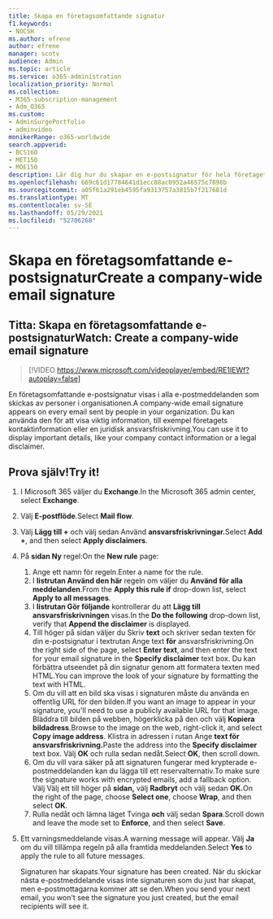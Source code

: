 ```yaml
---
title: Skapa en företagsomfattande signatur
f1.keywords:
- NOCSH
ms.author: efrene
author: efrene
manager: scotv
audience: Admin
ms.topic: article
ms.service: o365-administration
localization_priority: Normal
ms.collection:
- M365-subscription-management
- Adm_O365
ms.custom:
- AdminSurgePortfolio
- adminvideo
monikerRange: o365-worldwide
search.appverid:
- BCS160
- MET150
- MOE150
description: Lär dig hur du skapar en e-postsignatur för hela företaget.
ms.openlocfilehash: 669c61d17784641d1ecc88ac0952a46575c7898b
ms.sourcegitcommit: a05f61a291eb4595fa9313757a3815b7f217681d
ms.translationtype: MT
ms.contentlocale: sv-SE
ms.lasthandoff: 05/29/2021
ms.locfileid: "52706268"
---
```

# <a name="create-a-company-wide-email-signature"></a><span data-ttu-id="e0354-103">Skapa en företagsomfattande e-postsignatur</span><span class="sxs-lookup"><span data-stu-id="e0354-103">Create a company-wide email signature</span></span>

## <a name="watch-create-a-company-wide-email-signature"></a><span data-ttu-id="e0354-104">Titta: Skapa en företagsomfattande e-postsignatur</span><span class="sxs-lookup"><span data-stu-id="e0354-104">Watch: Create a company-wide email signature</span></span>

> [!VIDEO https://www.microsoft.com/videoplayer/embed/RE1IEWf?autoplay=false]

<span data-ttu-id="e0354-105">En företagsomfattande e-postsignatur visas i alla e-postmeddelanden som skickas av personer i organisationen.</span><span class="sxs-lookup"><span data-stu-id="e0354-105">A company-wide email signature appears on every email sent by people in your organization.</span></span> <span data-ttu-id="e0354-106">Du kan använda den för att visa viktig information, till exempel företagets kontaktinformation eller en juridisk ansvarsfriskrivning.</span><span class="sxs-lookup"><span data-stu-id="e0354-106">You can use it to display important details, like your company contact information or a legal disclaimer.</span></span> 

## <a name="try-it"></a><span data-ttu-id="e0354-107">Prova själv!</span><span class="sxs-lookup"><span data-stu-id="e0354-107">Try it!</span></span>

1. <span data-ttu-id="e0354-108">I Microsoft 365 väljer du **Exchange**.</span><span class="sxs-lookup"><span data-stu-id="e0354-108">In the Microsoft 365 admin center, select **Exchange**.</span></span>
1. <span data-ttu-id="e0354-109">Välj **E-postflöde**.</span><span class="sxs-lookup"><span data-stu-id="e0354-109">Select **Mail flow**.</span></span>
1. <span data-ttu-id="e0354-110">Välj **Lägg till +** och välj sedan Använd **ansvarsfriskrivningar.**</span><span class="sxs-lookup"><span data-stu-id="e0354-110">Select **Add +**, and then select **Apply disclaimers**.</span></span>
1. <span data-ttu-id="e0354-111">På **sidan Ny** regel:</span><span class="sxs-lookup"><span data-stu-id="e0354-111">On the **New rule** page:</span></span>
    1. <span data-ttu-id="e0354-112">Ange ett namn för regeln.</span><span class="sxs-lookup"><span data-stu-id="e0354-112">Enter a name for the rule.</span></span>
    1. <span data-ttu-id="e0354-113">I **listrutan Använd den här** regeln om väljer du **Använd för alla meddelanden**.</span><span class="sxs-lookup"><span data-stu-id="e0354-113">From the **Apply this rule if** drop-down list, select **Apply to all messages**.</span></span>
    1. <span data-ttu-id="e0354-114">I **listrutan Gör följande** kontrollerar du att **Lägg till ansvarsfriskrivningen** visas.</span><span class="sxs-lookup"><span data-stu-id="e0354-114">In the **Do the following** drop-down list, verify that **Append the disclaimer** is displayed.</span></span>
    1. <span data-ttu-id="e0354-115">Till höger på sidan väljer du Skriv **text** och skriver sedan texten för din e-postsignatur i textrutan Ange text **för** ansvarsfriskrivning.</span><span class="sxs-lookup"><span data-stu-id="e0354-115">On the right side of the page, select **Enter text**, and then enter the text for your email signature in the **Specify disclaimer** text box.</span></span> <span data-ttu-id="e0354-116">Du kan förbättra utseendet på din signatur genom att formatera texten med HTML.</span><span class="sxs-lookup"><span data-stu-id="e0354-116">You can improve the look of your signature by formatting the text with HTML.</span></span>
    1. <span data-ttu-id="e0354-117">Om du vill att en bild ska visas i signaturen måste du använda en offentlig URL för den bilden.</span><span class="sxs-lookup"><span data-stu-id="e0354-117">If you want an image to appear in your signature, you'll need to use a publicly available URL for that image.</span></span> <span data-ttu-id="e0354-118">Bläddra till bilden på webben, högerklicka på den och välj **Kopiera bildadress**.</span><span class="sxs-lookup"><span data-stu-id="e0354-118">Browse to the image on the web, right-click it, and select **Copy image address**.</span></span> <span data-ttu-id="e0354-119">Klistra in adressen i rutan Ange **text för ansvarsfriskrivning.**</span><span class="sxs-lookup"><span data-stu-id="e0354-119">Paste the address into the **Specify disclaimer** text box.</span></span> <span data-ttu-id="e0354-120">Välj **OK** och rulla sedan nedåt.</span><span class="sxs-lookup"><span data-stu-id="e0354-120">Select **OK**, then scroll down.</span></span>
    1. <span data-ttu-id="e0354-121">Om du vill vara säker på att signaturen fungerar med krypterade e-postmeddelanden kan du lägga till ett reservalternativ.</span><span class="sxs-lookup"><span data-stu-id="e0354-121">To make sure the signature works with encrypted emails, add a fallback option.</span></span> <span data-ttu-id="e0354-122">Välj Välj ett till höger på **sidan,** välj **Radbryt** och välj sedan **OK.**</span><span class="sxs-lookup"><span data-stu-id="e0354-122">On the right of the page, choose **Select one**, choose **Wrap**, and then select **OK**.</span></span>
    1. <span data-ttu-id="e0354-123">Rulla nedåt och lämna läget Tvinga **och** välj sedan **Spara**.</span><span class="sxs-lookup"><span data-stu-id="e0354-123">Scroll down and leave the mode set to **Enforce**, and then select **Save**.</span></span>
1. <span data-ttu-id="e0354-124">Ett varningsmeddelande visas.</span><span class="sxs-lookup"><span data-stu-id="e0354-124">A warning message will appear.</span></span> <span data-ttu-id="e0354-125">Välj **Ja** om du vill tillämpa regeln på alla framtida meddelanden.</span><span class="sxs-lookup"><span data-stu-id="e0354-125">Select **Yes** to apply the rule to all future messages.</span></span>

    <span data-ttu-id="e0354-126">Signaturen har skapats.</span><span class="sxs-lookup"><span data-stu-id="e0354-126">Your signature has been created.</span></span> <span data-ttu-id="e0354-127">När du skickar nästa e-postmeddelande visas inte signaturen som du just har skapat, men e-postmottagarna kommer att se den.</span><span class="sxs-lookup"><span data-stu-id="e0354-127">When you send your next email, you won't see the signature you just created, but the email recipients will see it.</span></span>
